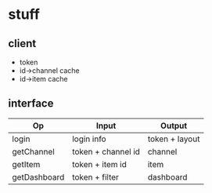 # stuff

## client

- token
- id->channel cache
- id->item cache

## interface

Op | Input | Output
--- | --- | ---
login | login info | token + layout
getChannel | token + channel id | channel
getItem | token + item id | item
getDashboard | token + filter | dashboard

